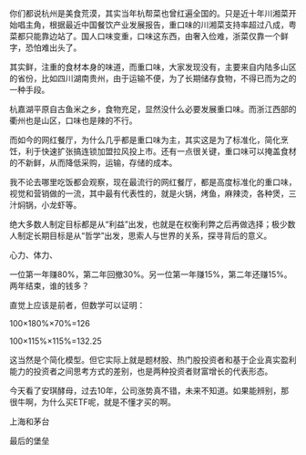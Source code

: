 你们都说杭州是美食荒漠，其实当年杭帮菜也曾红遍全国的。只是近十年川湘菜开始唱主角，根据最近中国餐饮产业发展报告，重口味的川湘菜支持率超过八成，粤菜都只能靠边站了。国人口味变重，口味这东西，由奢入俭难，浙菜仅靠一个鲜字，恐怕难出头了。

其实鲜，注重的食材本身的味道，而重口味，大家发现没有，主要来自内陆多山区的省份，比如四川湖南贵州，由于运输不便，为了长期储存食物，不得已而为之的一种手段。

杭嘉湖平原自古鱼米之乡，食物充足，显然没什么必要发展重口味。而浙江西部的衢州也是山区，口味也是辣的不行。

而如今的网红餐厅，为什么几乎都是重口味为主，其实这是为了标准化，简化烹饪，利于快速扩张搞连锁加盟拉风投上市。还有一点很关键，重口味可以掩盖食材的不新鲜，从而降低采购，运输，存储的成本。

我不论去哪里吃饭都会观察，现在最流行的网红餐厅，都是高度标准化的重口味，视觉和营销做的一流，其中最有代表性的，就是火锅，烤鱼，麻辣烫，各种煲，三汁焖锅，小龙虾等。

绝大多数人制定目标都是从“利益”出发，也就是在权衡利弊之后再做选择；极少数人制定长期目标是从“哲学”出发，思索人与世界的关系，探寻背后的意义。

心力、体力、

一位第一年赚80%，第二年回撤30%。另一位第一年赚15%，第二年还赚15%。两年结束，谁的钱多？

直觉上应该是前者，但数学可以证明：

100×180%×70%=126

100×115%×115%=132.25

这当然是个简化模型。但它实际上就是题材股、热门股投资者和基于企业真实盈利能力的投资者之间思考方式的差别，也是两种投资者财富增长的代表形态。

今天看了安琪酵母，过去10年，公司涨势真不错，未来不知道。如果能辨别，那很牛啊，为什么买ETF呢，就是不懂才买的啊。



上海和茅台

最后的堡垒